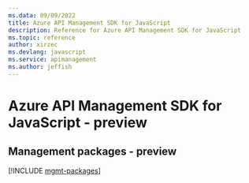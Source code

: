```yaml
---
ms.data: 09/09/2022
title: Azure API Management SDK for JavaScript
description: Reference for Azure API Management SDK for JavaScript
ms.topic: reference
author: xirzec
ms.devlang: javascript
ms.service: apimanagement
ms.author: jeffish
---
```

# Azure API Management SDK for JavaScript - preview

## Management packages - preview
[!INCLUDE [mgmt-packages](api-management-mgmt-index.md)]